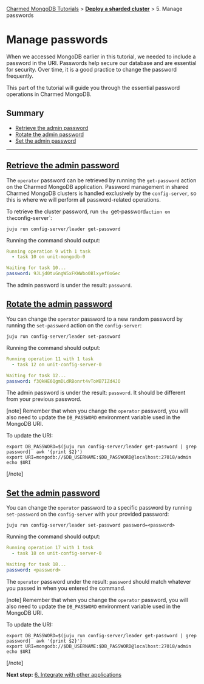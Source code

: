  [Charmed MongoDB Tutorials](/t/8061) > [**Deploy a sharded cluster**](/t/13290) > 5. Manage passwords

# Manage passwords
When we accessed MongoDB earlier in this tutorial, we needed to include a password in the URI. Passwords help secure our database and are essential for security. Over time, it is a good practice to change the password frequently.

This part of the tutorial will guide you through the essential password operations in Charmed MongoDB.

## Summary
* [Retrieve the admin password](#heading--retrieve-admin-password)
* [Rotate the admin password](#heading--rotate-admin-password)
* [Set the admin password](#heading--set-admin-password)

---

<a href="#heading--retrieve-admin-password"><h2 id="heading--retrieve-admin-password">Retrieve the admin password</h2></a>
The `operator` password can be retrieved by running the `get-password` action on the Charmed MongoDB application. Password management in shared Charmed MongoDB clusters is handled exclusively by the `config-server`, so this is where we will perform all password-related operations. 

To retrieve the cluster password, run `the `get-password` action on the `config-server`:
```shell
juju run config-server/leader get-password
```
Running the command should output:
```yaml
Running operation 9 with 1 task
  - task 10 on unit-mongodb-0

Waiting for task 10...
password: 9JLjd0tuGngW5xFKWWbo0Blxyef0oGec
```
The admin password is under the result: `password`.

<a href="#heading--rotate-admin-password"><h2 id="heading--rotate-admin-password">Rotate the admin password</h2></a>
You can change the `operator` password to a new random password by running the `set-password` action on the `config-server`:
```shell
juju run config-server/leader set-password
```
Running the command should output:
```yaml
Running operation 11 with 1 task
  - task 12 on unit-config-server-0

Waiting for task 12...
password: f3QkHE6QgmDLdRBonrt4vToWB7IZd4JO
```
The admin password is under the result: `password`. It should be different from your previous password.

[note]
Remember that when you change the `operator` password, you will also need to update the `DB_PASSWORD` environment variable used in the MongoDB URI. 

To update the URI:
```shell
export DB_PASSWORD=$(juju run config-server/leader get-password | grep password|  awk '{print $2}')
export URI=mongodb://$DB_USERNAME:$DB_PASSWORD@localhost:27018/admin
echo $URI
```
[/note]

<a href="#heading--set-admin-password"><h2 id="heading--set-admin-password">Set the admin password</h2></a>
You can change the `operator` password to a specific password by running `set-password` on the `config-server` with your provided password:
```shell
juju run config-server/leader set-password password=<password>
```
Running the command should output:
```yaml
Running operation 17 with 1 task
  - task 18 on unit-config-server-0

Waiting for task 18...
password: <password>
```
The `operator` password under the result: `password` should match whatever you passed in when you entered the command.

[note]
Remember that when you change the `operator` password, you will also need to update the `DB_PASSWORD` environment variable used in the MongoDB URI. 

To update the URI:
```shell
export DB_PASSWORD=$(juju run config-server/leader get-password | grep password|  awk '{print $2}')
export URI=mongodb://$DB_USERNAME:$DB_PASSWORD@localhost:27018/admin
echo $URI
```
[/note]

**Next step:** [6. Integrate with other applications](/t/13348)